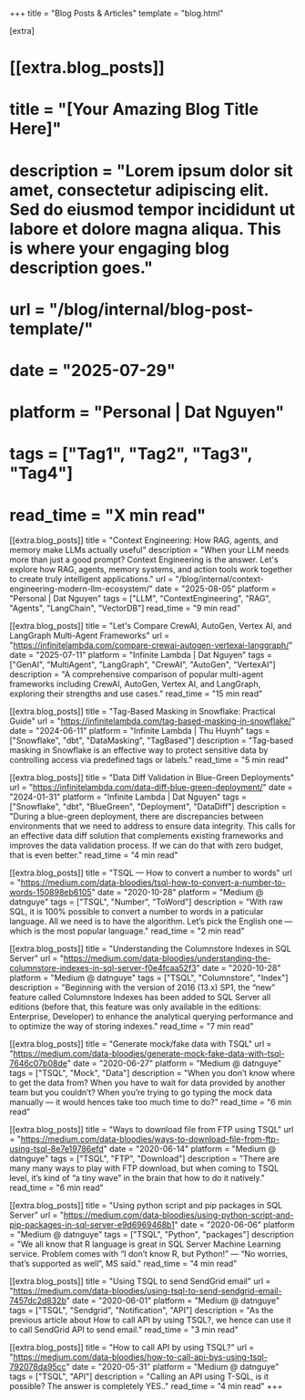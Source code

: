 +++
title = "Blog Posts & Articles"
template = "blog.html"

[extra]
# [[extra.blog_posts]]
# title = "[Your Amazing Blog Title Here]"
# description = "Lorem ipsum dolor sit amet, consectetur adipiscing elit. Sed do eiusmod tempor incididunt ut labore et dolore magna aliqua. This is where your engaging blog description goes."
# url = "/blog/internal/blog-post-template/"
# date = "2025-07-29"
# platform = "Personal | Dat Nguyen"
# tags = ["Tag1", "Tag2", "Tag3", "Tag4"]
# read_time = "X min read"

[[extra.blog_posts]]
title = "Context Engineering: How RAG, agents, and memory make LLMs actually useful"
description = "When your LLM needs more than just a good prompt? Context Engineering is the answer. Let's explore how RAG, agents, memory systems, and action tools work together to create truly intelligent applications."
url = "/blog/internal/context-engineering-modern-llm-ecosystem/"
date = "2025-08-05"
platform = "Personal | Dat Nguyen"
tags = ["LLM", "ContextEngineering", "RAG", "Agents", "LangChain", "VectorDB"]
read_time = "9 min read"

[[extra.blog_posts]]
title = "Let's Compare CrewAI, AutoGen, Vertex AI, and LangGraph Multi-Agent Frameworks"
url = "https://infinitelambda.com/compare-crewai-autogen-vertexai-langgraph/"
date = "2025-07-11"
platform = "Infinite Lambda | Dat Nguyen"
tags = ["GenAI", "MultiAgent", "LangGraph", "CrewAI", "AutoGen", "VertexAI"]
description = "A comprehensive comparison of popular multi-agent frameworks including CrewAI, AutoGen, Vertex AI, and LangGraph, exploring their strengths and use cases."
read_time = "15 min read"

[[extra.blog_posts]]
title = "Tag-Based Masking in Snowflake: Practical Guide"
url = "https://infinitelambda.com/tag-based-masking-in-snowflake/"
date = "2024-06-11"
platform = "Infinite Lambda | Thu Huynh"
tags = ["Snowflake", "dbt", "DataMasking", "TagBased"]
description = "Tag-based masking in Snowflake is an effective way to protect sensitive data by controlling access via predefined tags or labels."
read_time = "5 min read"

[[extra.blog_posts]]
title = "Data Diff Validation in Blue-Green Deployments"
url = "https://infinitelambda.com/data-diff-blue-green-deployment/"
date = "2024-01-31"
platform = "Infinite Lambda | Dat Nguyen"
tags = ["Snowflake", "dbt", "BlueGreen", "Deployment", "DataDiff"]
description = "During a blue-green deployment, there are discrepancies between environments that we need to address to ensure data integrity. This calls for an effective data diff solution that complements existing frameworks and improves the data validation process. If we can do that with zero budget, that is even better."
read_time = "4 min read"

[[extra.blog_posts]]
title = "TSQL — How to convert a number to words"
url = "https://medium.com/data-bloodies/tsql-how-to-convert-a-number-to-words-150898eb6105"
date = "2020-10-28"
platform = "Medium @ datnguye"
tags = ["TSQL", "Number", "ToWord"]
description = "With raw SQL, it is 100% possible to convert a number to words in a paticular language. All we need is to have the algorithm. Let’s pick the English one — which is the most popular language."
read_time = "2 min read"

[[extra.blog_posts]]
title = "Understanding the Columnstore Indexes in SQL Server"
url = "https://medium.com/data-bloodies/understanding-the-columnstore-indexes-in-sql-server-f0e4fcaa52f3"
date = "2020-10-28"
platform = "Medium @ datnguye"
tags = ["TSQL", "Columnstore", "Index"]
description = "Beginning with the version of 2016 (13.x) SP1, the “new” feature called Columnstore Indexes has been added to SQL Server all editions (before that, this feature was only available in the editions: Enterprise, Developer) to enhance the analytical querying performance and to optimize the way of storing indexes."
read_time = "7 min read"

[[extra.blog_posts]]
title = "Generate mock/fake data with TSQL"
url = "https://medium.com/data-bloodies/generate-mock-fake-data-with-tsql-7646c07b08de"
date = "2020-06-27"
platform = "Medium @ datnguye"
tags = ["TSQL", "Mock", "Data"]
description = "When you don’t know where to get the data from? When you have to wait for data provided by another team but you couldn’t? When you’re trying to go typing the mock data manually — it would hences take too much time to do?"
read_time = "6 min read"

[[extra.blog_posts]]
title = "Ways to download file from FTP using TSQL"
url = "https://medium.com/data-bloodies/ways-to-download-file-from-ftp-using-tsql-8e7e19786efd"
date = "2020-06-14"
platform = "Medium @ datnguye"
tags = ["TSQL", "FTP", "Download"]
description = "There are many many ways to play with FTP download, but when coming to TSQL level, it’s kind of “a tiny wave” in the brain that how to do it natively."
read_time = "6 min read"

[[extra.blog_posts]]
title = "Using python script and pip packages in SQL Server"
url = "https://medium.com/data-bloodies/using-python-script-and-pip-packages-in-sql-server-e9d6969468b1"
date = "2020-06-06"
platform = "Medium @ datnguye"
tags = ["TSQL", "Python", "packages"]
description = "We all know that R language is great in SQL Server Machine Learning service. Problem comes with “I don’t know R, but Python!” — “No worries, that’s supported as well”, MS said."
read_time = "4 min read"

[[extra.blog_posts]]
title = "Using TSQL to send SendGrid email"
url = "https://medium.com/data-bloodies/using-tsql-to-send-sendgrid-email-7457dc2d832b"
date = "2020-06-01"
platform = "Medium @ datnguye"
tags = ["TSQL", "Sendgrid", "Notification", "API"]
description = "As the previous article about How to call API by using TSQL?, we hence can use it to call SendGrid API to send email."
read_time = "3 min read"

[[extra.blog_posts]]
title = "How to call API by using TSQL?"
url = "https://medium.com/data-bloodies/how-to-call-api-bys-using-tsql-792078da95cc"
date = "2020-05-31"
platform = "Medium @ datnguye"
tags = ["TSQL", "API"]
description = "Calling an API using T-SQL, is it possible? The answer is completely YES.."
read_time = "4 min read"
+++